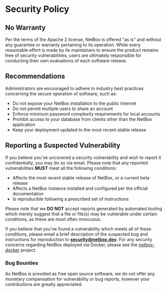 # Security Policy

## No Warranty

Per the terms of the Apache 2 license, NetBox is offered "as is" and without any guarantee or warranty pertaining to its operation. While every reasonable effort is made by its maintainers to ensure the product remains free of security vulnerabilities, users are ultimately responsible for conducting their own evaluations of each software release.

## Recommendations

Administrators are encouraged to adhere to industry best practices concerning the secure operation of software, such as:

* Do not expose your NetBox installation to the public Internet
* Do not permit multiple users to share an account
* Enforce minimum password complexity requirements for local accounts
* Prohibit access to your database from clients other than the NetBox application
* Keep your deployment updated to the most recent stable release

## Reporting a Suspected Vulnerability

If you believe you've uncovered a security vulnerability and wish to report it confidentially, you may do so via email. Please note that any reported vulnerabilities **MUST** meet all the following conditions:

* Affects the most recent stable release of NetBox, or a current beta release
* Affects a NetBox instance installed and configured per the official documentation
* Is reproducible following a prescribed set of instructions

Please note that we **DO NOT** accept reports generated by automated tooling which merely suggest that a file or file(s) _may_ be vulnerable under certain conditions, as these are most often innocuous.

If you believe that you've found a vulnerability which meets all of these conditions, please email a brief description of the suspected bug and instructions for reproduction to **security@netbox.dev**. For any security concerns regarding NetBox deployed via Docker, please see the [netbox-docker](https://github.com/netbox-community/netbox-docker) project.

### Bug Bounties

As NetBox is provided as free open source software, we do not offer any monetary compensation for vulnerability or bug reports, however your contributions are greatly appreciated.
